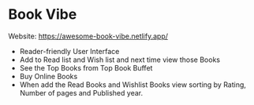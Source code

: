 # Book Vibe

Website: https://awesome-book-vibe.netlify.app/

- Reader-friendly User Interface
- Add to Read list and Wish list and next time view those Books
- See the Top Books from Top Book Buffet
- Buy Online Books
- When add the Read Books and Wishlist Books view sorting by Rating, Number of pages and Published year.
